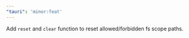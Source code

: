 ```yaml
---
"tauri": 'minor:feat'
---
```


Add `reset` and `clear` function to reset allowed/forbidden fs scope paths.
